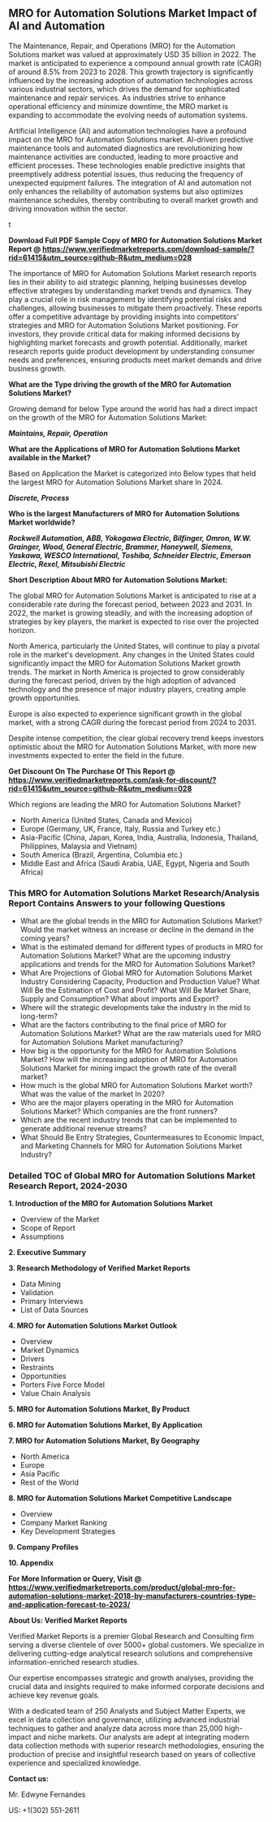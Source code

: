 <h2>MRO for Automation Solutions Market Impact of AI and Automation</h2><p>The Maintenance, Repair, and Operations (MRO) for the Automation Solutions market was valued at approximately USD 35 billion in 2022. The market is anticipated to experience a compound annual growth rate (CAGR) of around 8.5% from 2023 to 2028. This growth trajectory is significantly influenced by the increasing adoption of automation technologies across various industrial sectors, which drives the demand for sophisticated maintenance and repair services. As industries strive to enhance operational efficiency and minimize downtime, the MRO market is expanding to accommodate the evolving needs of automation systems.</p><p>Artificial Intelligence (AI) and automation technologies have a profound impact on the MRO for Automation Solutions market. AI-driven predictive maintenance tools and automated diagnostics are revolutionizing how maintenance activities are conducted, leading to more proactive and efficient processes. These technologies enable predictive insights that preemptively address potential issues, thus reducing the frequency of unexpected equipment failures. The integration of AI and automation not only enhances the reliability of automation systems but also optimizes maintenance schedules, thereby contributing to overall market growth and driving innovation within the sector.</p>t</p><p id="" class=""><strong>Download Full PDF Sample Copy of MRO for Automation Solutions Market Report @ <a href="https://www.verifiedmarketreports.com/download-sample/?rid=61415&utm_source=github-R&utm_medium=028" target="_blank">https://www.verifiedmarketreports.com/download-sample/?rid=61415&utm_source=github-R&utm_medium=028</a></strong></p><p>The importance of&nbsp;MRO for Automation Solutions Market research reports lies in their ability to aid strategic planning, helping businesses develop effective strategies by understanding market trends and dynamics. They play a crucial role in risk management by identifying potential risks and challenges, allowing businesses to mitigate them proactively. These reports offer a competitive advantage by providing insights into competitors' strategies and MRO for Automation Solutions Market positioning. For investors, they provide critical data for making informed decisions by highlighting market forecasts and growth potential. Additionally, market research reports guide product development by understanding consumer needs and preferences, ensuring products meet market demands and drive business growth.</p><p><strong>What are the&nbsp;Type driving the growth of the MRO for Automation Solutions Market?</strong></p><p id="" class="">Growing demand for below Type around the world has had a direct impact on the growth of the MRO for Automation Solutions Market:</p><em><strong>Maintains, Repair, Operation</strong></em></p><strong>What are the&nbsp;Applications&nbsp;of MRO for Automation Solutions Market available in the Market?</strong></p><p id="" class="">Based on Application the Market is categorized into Below types that held the largest MRO for Automation Solutions Market share In 2024.</p><em><strong>Discrete, Process </strong></em></p><strong>Who is the largest Manufacturers of MRO for Automation Solutions Market worldwide?</strong></p><p><em><strong>Rockwell Automation, ABB, Yokogawa Electric, Bilfinger, Omron, W.W. Grainger, Wood, General Electric, Brammer, Honeywell, Siemens, Yaskawa, WESCO International, Toshiba, Schneider Electric, Emerson Electric, Rexel, Mitsubishi Electric</strong></em></p><p id="" class=""><strong>Short Description About MRO for Automation Solutions Market:</strong></p><p>The global MRO for Automation Solutions Market is anticipated to rise at a considerable rate during the forecast period, between 2023 and 2031. In 2022, the market is growing steadily, and with the increasing adoption of strategies by key players, the market is expected to rise over the projected horizon.</p><p>North America, particularly the United States, will continue to play a pivotal role in the market's development. Any changes in the United States could significantly impact the MRO for Automation Solutions Market growth trends. The market in North America is projected to grow considerably during the forecast period, driven by the high adoption of advanced technology and the presence of major industry players, creating ample growth opportunities.</p><p>Europe is also expected to experience significant growth in the global market, with a strong CAGR during the forecast period from 2024 to 2031.</p><p>Despite intense competition, the clear global recovery trend keeps investors optimistic about the MRO for Automation Solutions Market, with more new investments expected to enter the field in the future.</p><p id="" class=""><strong>Get Discount On The Purchase Of This Report @ <a href="https://www.verifiedmarketreports.com/ask-for-discount/?rid=61415&utm_source=github-R&utm_medium=028" target="_blank">https://www.verifiedmarketreports.com/ask-for-discount/?rid=61415&utm_source=github-R&utm_medium=028</a></strong></p>Which regions are leading the MRO for Automation Solutions Market?</p><ul><li>North America (United States, Canada and Mexico)</li><li>Europe (Germany, UK, France, Italy, Russia and Turkey etc.)</li><li>Asia-Pacific (China, Japan, Korea, India, Australia, Indonesia, Thailand, Philippines, Malaysia and Vietnam)</li><li>South America (Brazil, Argentina, Columbia etc.)</li><li>Middle East and Africa (Saudi Arabia, UAE, Egypt, Nigeria and South Africa)</li></ul><h3 id="" class="">This MRO for Automation Solutions Market Research/Analysis Report Contains Answers to your following Questions</h3><ul><li>What are the global trends in the MRO for Automation Solutions Market? Would the market witness an increase or decline in the demand in the coming years?</li><li>What is the estimated demand for different types of products in MRO for Automation Solutions Market? What are the upcoming industry applications and trends for the MRO for Automation Solutions Market?</li><li>What Are Projections of Global MRO for Automation Solutions Market Industry Considering Capacity, Production and Production Value? What Will Be the Estimation of Cost and Profit? What Will Be Market Share, Supply and Consumption? What about imports and Export?</li><li>Where will the strategic developments take the industry in the mid to long-term?</li><li>What are the factors contributing to the final price of MRO for Automation Solutions Market? What are the raw materials used for MRO for Automation Solutions Market manufacturing?</li><li>How big is the opportunity for the MRO for Automation Solutions Market? How will the increasing adoption of MRO for Automation Solutions Market for mining impact the growth rate of the overall market?</li><li>How much is the global MRO for Automation Solutions Market worth? What was the value of the market In 2020?</li><li>Who are the major players operating in the MRO for Automation Solutions Market? Which companies are the front runners?</li><li>Which are the recent industry trends that can be implemented to generate additional revenue streams?</li><li>What Should Be Entry Strategies, Countermeasures to Economic Impact, and Marketing Channels for MRO for Automation Solutions Market Industry?</li></ul><h3 id="" class="">Detailed TOC of Global MRO for Automation Solutions Market Research Report, 2024-2030</h3><p id="" class=""><strong>1. Introduction of the MRO for Automation Solutions Market</strong></p><ul><li>Overview of the Market</li><li>Scope of Report</li><li>Assumptions</li></ul><p id="" class=""><strong>2. Executive Summary</strong></p><p id="" class=""><strong>3. Research Methodology of Verified Market Reports</strong></p><ul><li>Data Mining</li><li>Validation</li><li>Primary Interviews</li><li>List of Data Sources</li></ul><p id="" class=""><strong>4. MRO for Automation Solutions Market Outlook</strong></p><ul><li>Overview</li><li>Market Dynamics</li><li>Drivers</li><li>Restraints</li><li>Opportunities</li><li>Porters Five Force Model</li><li>Value Chain Analysis</li></ul><p id="" class=""><strong>5. MRO for Automation Solutions Market, By Product</strong></p><p id="" class=""><strong>6. MRO for Automation Solutions Market, By Application</strong></p><p id="" class=""><strong>7. MRO for Automation Solutions Market, By Geography</strong></p><ul><li>North America</li><li>Europe</li><li>Asia Pacific</li><li>Rest of the World</li></ul><p id="" class=""><strong>8. MRO for Automation Solutions Market Competitive Landscape</strong></p><ul><li>Overview</li><li>Company Market Ranking</li><li>Key Development Strategies</li></ul><p id="" class=""><strong>9. Company Profiles</strong></p><p id="" class=""><strong>10. Appendix</strong></p><p id="" class=""><strong>For More Information or Query, Visit @ <a href="https://www.verifiedmarketreports.com/product/global-mro-for-automation-solutions-market-2018-by-manufacturers-countries-type-and-application-forecast-to-2023/" target="_blank">https://www.verifiedmarketreports.com/product/global-mro-for-automation-solutions-market-2018-by-manufacturers-countries-type-and-application-forecast-to-2023/</a></strong></p><p id="" class=""><strong>About Us: Verified Market Reports</strong></p><p id="" class="">Verified Market Reports is a premier Global Research and Consulting firm serving a diverse clientele of over 5000+ global customers. We specialize in delivering cutting-edge analytical research solutions and comprehensive information-enriched research studies.</p><p id="" class="">Our expertise encompasses strategic and growth analyses, providing the crucial data and insights required to make informed corporate decisions and achieve key revenue goals.</p><p id="" class="">With a dedicated team of 250 Analysts and Subject Matter Experts, we excel in data collection and governance, utilizing advanced industrial techniques to gather and analyze data across more than 25,000 high-impact and niche markets. Our analysts are adept at integrating modern data collection methods with superior research methodologies, ensuring the production of precise and insightful research based on years of collective experience and specialized knowledge.</p><p id="" class=""><strong>Contact us:</strong></p><p id="" class="">Mr. Edwyne Fernandes</p><p id="" class="">US: +1(302) 551-2611</p>